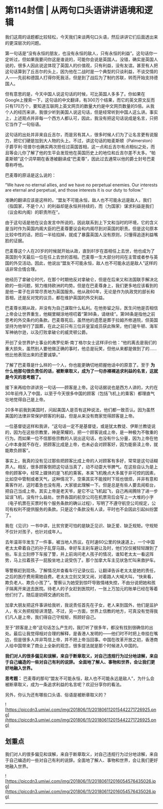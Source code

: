 # 第114封信 | 从两句口头语讲讲语境和逻辑

我们这周的话题都比较轻松，今天我们来谈两句口头语，然后讲讲它们后面透出来的更深层次的问题。

第一句话是“没有永恒的朋友，也没有永恒的敌人，只有永恒的利益”。这句话你一定听过，但如果我要问你这是谁说的，可能你会说是英国人。没错，确实是英国人说的，很多人因此说这体现了英国人的价值观，只有利益，没有友谊。甚至有人把这句话算到了丘吉尔的头上，因为他在二战时是一个典型的只谈利益，不谈交情的人——先前和德国人打得你死我活，但是到了战后为了制约苏联，转而开始支持德国人。

但有意思的是，今天中国人说这句话的时候，可比英国人多多了。你如果在Google上搜索一下，这句话的中文翻译，有300万个结果，而它的英文原文反而只有170万个，要知道互联网上英文网页的数量大约是中文网页数量的5倍。从我个人的经历来讲，我很少听到美国人说这句话，但是经常听到中国人这么讲。事实上，上述观点并非每一个西方人都认可，因此，我没有把这句话说成是名言，只把它当作了一句俗语。

这句话的出处并非来自丘吉尔，而是另有其人，很多时候人们为了让名言更有说服力，把它们硬是加到大人物的头上。不过，讲这句话的帕麦斯顿（Palmerston）子爵亨利·坦普尔也确实两次担任过英国首相，这一点和丘吉尔有点相似之处，而且等会儿你了解了他的生平会发现他在英国历史上的地位和丘吉尔差不太多。“帕麦斯顿”这个词早期在香港被翻译成“巴麦尊”，因此过去通常以他的爵士封号巴麦尊称呼他。

巴麦尊的原话是这么说的：

“We have no eternal allies, and we have no perpetual enemies. Our interests are eternal and perpetual, and those interests it is our duty to follow.”

准确的翻译应该是这样的，“盟友不可能永恒，敌人也不可能永远是敌人，我们（指国家，不是个人）的利益却是永恒并持续的，而（为国家）谋求利益是我们（议会和内阁）的职责所在”。

由于这句话是他在议会发言中所说的，因此联系到上下文和当时的环境，它的含义是当时作为英国内阁大臣的巴麦尊要议会和内阁尽到对英国的职责。但是这句原本比较中性的话，把后一半给掐掉，就成了暴露英国人没有原则，只懂得追逐利益嘴脸的证据。

巴麦尊这个人在20岁的时候就开始从政，直到81岁在首相任上去世，他也成为了英国到今天最后一位在任上去世的首相。巴麦尊一生大部分时间在主管或者参与英国的外交活动。因此，他说出“盟友不可能永恒，敌人也不可能永远是敌人”这样的话非常合情合理。

他经历了拿破仑时代，在那个时期他反对拿破仑，但是在后来又和法国联手解决北欧的一些问题，努力维持欧洲的均势。但是在巴麦尊身上，我们更多地应该看到的是他一辈子在非常尽责地为英国服务。他从政60年，无论是作为执政党的部长和首相，还是反对党的议员，都在维护英国的外交利益。

巴麦尊长期从政，并没有为自己谋取什么私利。在他弥留之际，医生问他是否相信上帝会让世界重生，他糊里糊涂地唠叨着“第98条，请继续”。第98条是指他之前思考的外交条约的条款。巴麦尊死后，虽然他的遗愿是葬于拉姆齐修道院，但英国坚持为他举行了国葬，在此之前只有三位非皇室成员获此殊荣，他们是牛顿、海军军神纳尔逊，以及打败拿破仑的威灵顿公爵。

开创了全世界护士事业的弗罗伦斯·南丁格尔女士这样评价他：“他的离去是我们的重大损失，虽然别人要他做正确的事时，他总是玩笑，但他从来都是做到了的……他比他表现出来的还要诚挚。”

了解了巴麦尊是什么样的一个人，你也能更确切地把握他话中的原意了。至于 **为什么他那句很负责任的话，被断章取义，成为了一句赤裸裸追求利益的名言，这就是今天的思考题了。**

接下来再给你讲讲另一句话——顾客是上帝。这句话据说也是西方人讲的，大约在30年前传入了中国，以至于今天很多中国的顾客（包括飞机上的乘客）都理直气壮地觉得自己是上帝。

20多年前我到美国时，问起美国人是否有这种说法，他们都一致否认。因为虽然美国的法律非常保护顾客的利益，但是从来没有商家觉得顾客是上帝。

一位基督徒这样和我讲，“这句话一定不是基督徒，或是犹太教徒、伊斯兰教徒说的，因为在这些宗教里，神是荣耀的，把一个顾客说成上帝，是一种极为不敬重的行为。而如果一位不信那些宗教的人说出这句话，也没有什么分量，因为上帝在他心中本身就不存在，把顾客比成是上帝，也未必会对顾客好，因为能亵渎上帝，就能欺负顾客”。

事实上，我真的没有见过那些把顾客比成上帝的人对顾客有多好，常常是这句话糊弄人。相反，很多顾客倒把这句话当真了，动不动耍大爷脾气。在这些自认为是上帝的顾客中，经常上媒体的是飞机的乘客。本来飞机晚点大多属于非可控的因素，比如空中管制或者天气，这种情况下，空乘其实不能按时下班也很烦，并非有意和乘客作对，这时着急也没有用，大家彼此理解一下。但是总是有些人要去闹柜台，把自己当成上帝。其实上帝是老天爷，是它不让飞机起飞，自己再闹腾除了进一步延误飞机，没有什么益处。世界各国的航空公司在机票背后会写上一大堆的小字（电子机票在买票时有个服务条款的确认过程），写明了不遵守航空公司规定，公司有权利不提供服务的条款。只是这个条款没有人读，平时也不会因此引起纠纷罢了。

我在《见识》一书中讲，比贫穷更可怕的是缺乏见识、缺乏爱、缺乏规矩。守规矩不仅针对孩子，也针对成年人。

去年温哥华发生了一件事，被当地人热议。在时速60公里的快速道上，一个中国老太太牵着自己的孙子乱穿马路，幸好车主刹车避让及时，他们仅仅被轻轻蹭到了些。车主立刻停下车报了警，并上前询问老人孩子的情况，谁知老太太一看这阵势，马上拉着孩子一屁股坐地上说受伤了。那个加拿大车主见状急忙叫来救护车。

等警察赶到现场，了解情况并查看车行记录仪后，让翻译告诉老太太是她的责任，之后的医疗费用需她自费。老太太立刻又哭又闹，对着路人大喊大叫，“快来看，欺负老人、欺负小孩了”。警察认为她受到惊吓导致情绪失控，不由分说把她和孩子隔离开来送去医院。待老人的子女赶到医院时，一张上万加元的账单已经在等着他们付了。随后是妨碍交通的处罚。

加拿大朋友把这件事讲给我听，我说责任首先在子女，老人来到国外，他们是监护人，有义务把规矩讲清楚。不过，另一方面，世界上信教的地方，可真没有觉得我们凡人是上帝，我们得自己守规矩，照顾好自己。

至于“顾客是上帝”这句话怎么产生的，我打听了很多年，都没有找到很确信的出处。最后让我觉得相对合理的解释，是香港人发明的——他们时不时把上帝挂在嘴边，但是很多人并非笃信上帝，并不把上帝当回事。中国在改革开放之初，香港商人给中国带来了商业上全新的观念，很多提法就是那个时候进入中国的。

 **我们对人的很多偏见和误解，来自于断章取义，对自己违规行为过分地谅解，来自于自己编造的一些对自己有利的说辞。**  **全面地了解人、事物和世界，会让我们更好地融入世界。**

 **思考题：** 巴麦尊的那句“盟友不可能永恒，敌人也不可能永远是敌人”，为什么会被断章取义，成为一条追求利益的名言呢？欢迎分享你的看法。

另外，你认为还有哪些口头语、俗语是被断章取义的？

![https://piccdn3.umiwi.com/img/201806/11/201806112015442271726925.png](https://piccdn3.umiwi.com/img/201806/11/201806112015442271726925.png)

## 划重点

我们对人的很多偏见和误解，来自于断章取义，对自己违规行为过分地谅解，来自于自己编造的一些对自己有利的说辞。全面地了解人、事物和世界，会让我们更好地融入世界。

![https://piccdn3.umiwi.com/img/201806/11/201806112016054576435026.jpg](https://piccdn3.umiwi.com/img/201806/11/201806112016054576435026.jpg)

---

